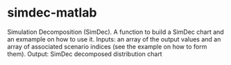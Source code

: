 # simdec-matlab
Simulation Decomposition (SimDec). A function to build a SimDec chart and an exmample on how to use it. 
Inputs: an array of the output values and an array of associated scenario indices (see the example on how to form them). 
Output: SimDec decomposed distribution chart

